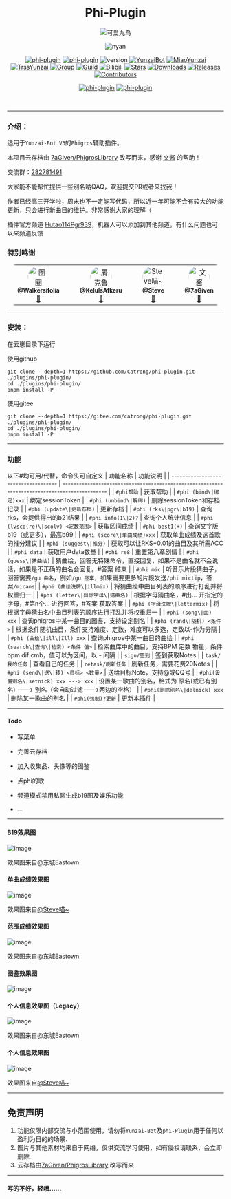 <div align="center">

# Phi-Plugin

![可爱九鸟](https://github.com/Catrong/phi-plugin/assets/117198625/127121b5-8ddf-4d78-a5ec-10fd016681f3)

![nyan](https://count.getloli.com/get/@phi-plugin)

[![phi-plugin](https://img.shields.io/badge/GitHub仓库-phi--plugin-9cf?style=for-the-badge&logo=github)](https://github.com/Catrong/phi-plugin)
[![phi-plugin](https://img.shields.io/badge/Gitee仓库-phi--plugin-9cf?style=for-the-badge&logo=gitee)](https://gitee.com/catrong/phi-plugin)
![version](https://img.shields.io/badge/%E7%89%88%E6%9C%AC-0.9.6-9cf?style=for-the-badge)
[![YunzaiBot](https://img.shields.io/badge/Yunzai-v3.0.0-9cf?style=for-the-badge&logo=dependabot)](https://gitee.com/yoimiya-kokomi/Yunzai-Bot)
[![MiaoYunzai](https://img.shields.io/badge/Miao--Yunzai-v3.0.0-9cf?style=for-the-badge&logo=dependabot)](https://gitee.com/yoimiya-kokomi/Miao-Yunzai)
[![TrssYunzai](https://img.shields.io/badge/TRSS--Yunzai-v3.0.0-9cf?style=for-the-badge&logo=dependabot)](https://gitee.com/yoimiya-kokomi/Miao-Yunzai)
[![Group](https://img.shields.io/badge/Q群-282781491-9cf?style=for-the-badge&logo=tencent-qq)](http://qm.qq.com/cgi-bin/qm/qr?_wv=1027&k=4YLoHlaAb5aDhTy8bi0FAjbZcC8o5XfK&authKey=Oxw5Ss06W5X0UjRN2Ql6RK%2FApduLOgCSCZiBLRw9IWP3UqShLAWw%2BMPJuZTmotW3&noverify=0&group_code=282781491)
[![Guild](https://img.shields.io/badge/频道-Hutao114Pgr939-9cf?style=for-the-badge&logo=GroupMe)](https://pd.qq.com/s/e3z86q6bw)
[![Bilibili](https://img.shields.io/badge/Bilibili_就是不会告诉你-ff69b4?style=for-the-badge&logo=bilibili)](https://space.bilibili.com/403342249)
[![Stars](https://img.shields.io/github/stars/Catrong/phi-plugin?style=for-the-badge&color=yellow&label=Star)](../../stargazers)
[![Downloads](https://img.shields.io/github/downloads/Catrong/phi-plugin/total-9cf?style=for-the-badge&color=blue&label=下载)](../../archive/refs/heads/main.zip)
[![Releases](https://img.shields.io/github/v/release/Catrong/phi-plugin-9cf?style=for-the-badge&color=green&label=发行版)](../../releases/latest)
[![Contributors](https://img.shields.io/badge/Contributors-4-orange.svg?style=for-the-badge)](#Cntributors)

[![phi-plugin](https://img.shields.io/badge/语言-中文-FF0000?style=for-the-badge)](https://github.com/Catrong/phi-plugin/README.md)
[![phi-plugin](https://img.shields.io/badge/Language-English-blue?style=for-the-badge)](https://github.com/Catrong/phi-plugin/README.md)

  </div>
  
<br>


---
### 介绍：
适用于`Yunzai-Bot V3`的`Phigros`辅助插件。

本项目云存档由 [7aGiven/PhigrosLibrary](https://github.com/7aGiven/PhigrosLibrary/tree/v3.1.0) 改写而来，感谢 [文酱](https://github.com/7aGiven) 的帮助！

交流群：[282781491](http://qm.qq.com/cgi-bin/qm/qr?_wv=1027&k=4YLoHlaAb5aDhTy8bi0FAjbZcC8o5XfK&authKey=Oxw5Ss06W5X0UjRN2Ql6RK%2FApduLOgCSCZiBLRw9IWP3UqShLAWw%2BMPJuZTmotW3&noverify=0&group_code=282781491)

大家能不能帮忙提供一些别名呐QAQ，欢迎提交PR或者来找我！

作者已经高三开学啦，周末也不一定能写代码，所以近一年可能不会有较大的功能更新，只会进行新曲目的维护。非常感谢大家的理解（

插件官方频道 [Hutao114Pgr939](https://pd.qq.com/s/e3z86q6bw)，机器人可以添加到其他频道，有什么问题也可以来频道反馈

### 特别鸣谢
<table style="border-radius: 20px">
  <tbody style="border-radius: 20px">
    <tr>
      <td align="center" valign="top" width="10%"><a href="https://github.com/Walkersifolia"><img src="https://avatars.githubusercontent.com/u/129571444?v=4?s=100" style="border-radius: 50%" width="50px;" alt="圈圈"/><br /><sub><b>@Walkersifolia</b></sub></a><br /><a href="https://github.com/Catrong/phi-plugin/graphs/contributors/commits?author=Walkersifolia" title="Code">🌸</a></td>
<td align="center" valign="top" width="10%"><a href="https://github.com/KeluIsAfkeru"><img src="https://avatars.githubusercontent.com/u/107661829?v=4?s=100" style="border-radius: 50%" width="50px;" alt="屑克鲁"/><br /><sub><b>@KeluIsAfkeru</b></sub></a><br /><a href="https://github.com/Catrong/phi-plugin/graphs/contributors/commits?author=KeluIsAfkeru" title="Code">🌸</a></td>
<td align="center" valign="top" width="10%"><a href="https://github.com/112121212167987534524"><img src="https://avatars.githubusercontent.com/u/117198625?v=4?s=100" style="border-radius: 50%" width="50px;" alt="Steve喵~"/><br /><sub><b>@Steve</b></sub></a><br /><a href="https://github.com/Catrong/phi-plugin/graphs/contributors/commits?author=112121212167987534524" title="Code">🌸</a></td>
<td align="center" valign="top" width="10%"><a href="https://github.com/7aGiven"><img src="https://avatars.githubusercontent.com/u/77519196?v=4?s=100" style="border-radius: 50%" width="50px;" alt="文酱"/><br /><sub><b>@7aGiven</b></sub></a><br /><a href="https://github.com/Catrong/phi-plugin/graphs/contributors/commits?author=7aGiven" title="Code">🌸</a></td>
      </tr>
  </tbody>
</table>

---

### 安装：
在云崽目录下运行

使用github

```
git clone --depth=1 https://github.com/Catrong/phi-plugin.git ./plugins/phi-plugin/
cd ./plugins/phi-plugin/
pnpm install -P
```

使用gitee

```
git clone --depth=1 https://gitee.com/catrong/phi-plugin.git ./plugins/phi-plugin/
cd ./plugins/phi-plugin/
pnpm install -P
```

---

### 功能
以下#均可用/代替，命令头可自定义
| 功能名称                             | 功能说明                                                                                       |
| ------------------------------------ | ---------------------------------------------------------------------------------------------- |
| `#phi帮助` | 获取帮助 |
| `#phi (bind\|绑定)xxx` | 绑定sessionToken |
| `#phi (unbind\|解绑)` | 删除sessionToken和存档记录 |
| `#phi (update\|更新存档)` | 更新存档 |
| `#phi (rks\|pgr\|b19)` | 查询rks，会提供得出的b21结果 |
| `#phi info(1\|2)?` | 查询个人统计信息 |
| `#phi (lvsco(re)\|scolv) <定数范围>` | 获取区间成绩 |
| `#phi best1(+)` | 查询文字版b19（或更多），最高b99 |
| `#phi (score\|单曲成绩)xxx` | 获取单曲成绩及这首歌的推分建议 |
| `#phi (suggest\|推分)` | 获取可以让RKS+0.01的曲目及其所需ACC |
| `#phi data` | 获取用户data数量 |
| `#phi re8` | 重置第八章剧情 |
| `#phi (guess\|猜曲绘)` | 猜曲绘，回答无特殊命令，直接回复，如果不是曲名就不会说话，如果是不正确的曲名会回复。#答案 结束 |
| `#phi mic` | 听音乐片段猜曲子，回答需要`/gu 曲名`，例如`/gu 痉挛`，如果需要更多的片段发送`/phi mictip`，答案`/micans`|
| `#phi (曲绘洗牌\|illmix)` | 将猜曲绘中曲目列表的顺序进行打乱并将权重归一 |
| `#phi (letter\|出你字母\|猜曲名)` | 根据字母猜曲名，#出... 开指定的字母，#第n个... 进行回答，#答案 获取答案 |
| `#phi (字母洗牌\|lettermix)` | 将根据字母猜曲名中曲目列表的顺序进行打乱并将权重归一 |
| `#phi (song\|曲) xxx` | 查询phigros中某一曲目的图鉴，支持设定别名 |
| `#phi (rand\|随机) <条件>` | 根据条件随机曲目，条件支持难度、定数，难度可以多选，定数以-作为分隔 |
| `#phi (曲绘\|ill\|Ill) xxx` | 查询phigros中某一曲目的曲绘 |
| `#phi (search\|查询\|检索) <条件 值>` | 检索曲库中的曲目，支持BPM 定数 物量，条件 bpm dif cmb，值可以为区间，以 - 间隔 |
| `sign/签到` | 签到获取Notes |
| `task/我的任务` | 查看自己的任务 |
| `retask/刷新任务` | 刷新任务，需要花费20Notes |
| `#phi (send\|送\|转) <目标> <数量>` | 送给目标Note，支持@或QQ号 |
| `#phi(设置别名\|setnick) xxx ---> xxx` | 设置某一歌曲的别名，格式为 原名(或已有别名) ---> 别名（会自动过滤--->两边的空格） |
| `#phi(删除别名\|delnick) xxx` | 删除某一歌曲的别名 |
| `#phi(强制)?更新` | 更新本插件 |

---

#### Todo

* 写菜单

* 完善云存档

* 加入收集品、头像等的图鉴

* 点phi的歌

* 频道模式禁用私聊生成b19图及娱乐功能

* …

---

#### B19效果图
![image](https://github.com/Catrong/phi-plugin/assets/117198625/7c93bef3-d9f7-4494-84f9-dd15e507bd11)

效果图来自@东城Eastown
#### 单曲成绩效果图
![image](https://github.com/Catrong/phi-plugin/assets/117198625/9047d514-fe53-4baa-a1c5-e115c3af2dd5)

效果图来自[@Steve喵~](https://github.com/112121212167987534524)
#### 范围成绩效果图
![image](https://github.com/Catrong/phi-plugin/assets/117198625/411dff8e-ec93-4ebe-80ff-510105fd3f65)

效果图来自@东城Eastown
#### 图鉴效果图
![image](https://github.com/Catrong/phi-plugin/assets/117198625/c6eb9694-8f72-4d3f-85d9-5120375b047b)

#### 个人信息效果图（Legacy） 
![image](https://github.com/Catrong/phi-plugin/assets/117198625/9e536f1a-4cbe-41da-b2da-94d1bcd70488)

效果图来自@东城Eastown
#### 个人信息效果图
![image](https://github.com/112121212167987534524/phi-plugin/assets/117198625/3a4e30b8-3a73-4873-8ac9-119de3f73e64)

效果图来自[@Steve喵~](https://github.com/112121212167987534524)

---

## 免责声明

1. 功能仅限内部交流与小范围使用，请勿将`Yunzai-Bot`及`phi-Plugin`用于任何以盈利为目的的场景.
2. 图片与其他素材均来自于网络，仅供交流学习使用，如有侵权请联系，会立即删除.
3. 云存档由[7aGiven/PhigrosLibrary](https://github.com/7aGiven/PhigrosLibrary/tree/v3.1.0) 改写而来

---

#### 写的不好，轻喷……


